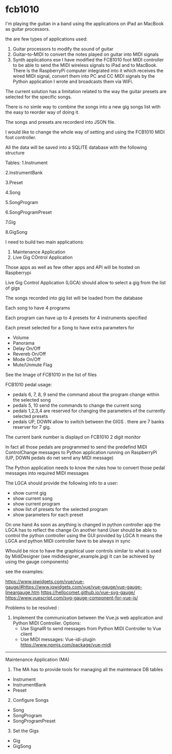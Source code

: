 # fcb1010

I'm playing the guitan in a band using the applications on iPad an MacBook as guitar processors.

the are few types of applications used:
  1. Guitar processors to modify the sound of guitar
  2. Guitar-to-MIDI to convert the notes played on guitar into MIDI signals
  3. Synth applications
  ese
I have modified the FCB1010 foot MIDI controller to be able to send the MIDI wireless signals 
to iPad and to MacBook. There is the RaspberryPi computer integrated into it which receives the wired MIDI signal,
convert them into PC and CC MIDI signals by the Python application I wrote and broadcasts them via WiFi.


The current solution has a limitation related to the way the guitar presets are selected for the specific songs.

There is no simle way to combine the songs into a new gig songs list with the easy to reorder way of doing it.


The songs and presets are recorderd into JSON file.

I would like to change the whole way of setting and using the FCB1010 MIDI foot controller.


All the data will be saved into a SQLITE database with the following structure

Tables:
1.Instrument
  
2.InstrumentBank

3.Preset

4.Song

5.SongProgram

6.SongProgramPreset

7.Gig

8.GigSong


I need to build two main applications:

1. Maintenance Application
2. Live Gig COntrol Application

Those apps as well as few other apps and API will be hosted on Raspberrypi


Live Gig Control Application (LGCA) should allow to select a gig from the list of gigs 

The songs recorded into gig list will be loaded from the database

Each song to have 4 programs

Each program can have up to 4 presets for 4 instruments specified

Each preset selected for a Song to have extra parameters for 
  - Volume
  - Panorama
  - Delay On/Off
  - Revereb On/Off 
  - Mode On/Off
  - Mute/Unmute Flag 

See the Image of FCB1010 in the list of files

FCB1010 pedal usage:
- pedals 6, 7, 8, 9 send the command about the program change within the selected song
- pedals 5, 10 send the commands to change the current song
- pedals 1,2,3,4 are reserved for changing the parameters of the currently selected presets
- pedals UP, DOWN allow to switch between the GIGS . there are 7 banks reserver for 7 gig.

The current bank number is displayd on FCB1010 2 digit monitor 

In fact all those pedals are programmed to send the predefind MIDI ControlChange messages to Python application running on RaspberryPi
(UP, DOWN pedals do net send any MIDI message)

The Python application needs to know the rules how to convert those pedal messages into required MIDI messages


The LGCA should provide the following info to a user:

- show currnt gig
- show current song
- show current program
- show list of presets for the selected program
- show parameters for each preset

On one hand As soon as anything is changed in python controller app the LGCA has to reflect the change
On another hand User should be able to control the python controller using the GUI provided by LGCA
It means the LGCA and python MIDI controller have to be always in sync


Whould be nice to have the graphical user controls similar to what is used by MidiDesigner (see mididesigner_example.jpg)
It can be achieved by using the gauge components)

see the examples:
 
https://www.jqwidgets.com/vue/vue-gauge/#https://www.jqwidgets.com/vue/vue-gauge/vue-gauge-lineargauge.htm
https://hellocomet.github.io/vue-svg-gauge/
https://www.vuescript.com/svg-gauge-component-for-vue-js/


Problems to be resolved :

  1. Implement the communication between the Vue.js web application and Python MIDI Controller.
     Options: 
        - Use SignalR to send messages from  Python MIDI Controller to Vue client
        - Use MIDI messages:  Vue-idi-plugin  https://www.npmjs.com/package/vue-midi     



 -------------------------------------------------------------------------------------------------------------------
 
 Maintenance Application (MA)
 
 1. The MA has to provide tools for managing all the maintenace DB tables
  - Instrument
  - InstrumentBank
  - Preset

 2. Configure Songs
  - Song
  - SongProgram
  - SongProgramPreset

 3. Set the Gigs
  - Gig
  - GigSong

